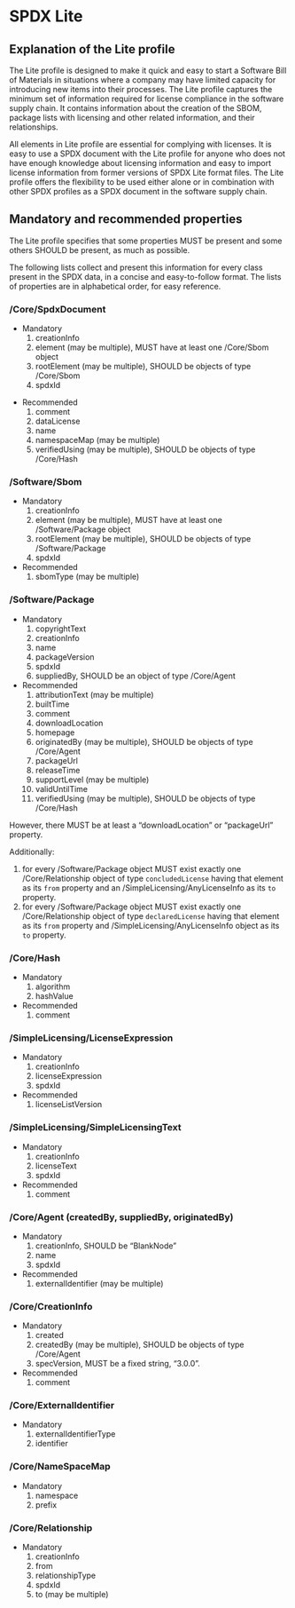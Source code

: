 # SPDX Lite

## Explanation of the Lite profile

The Lite profile is designed to make it quick and easy to start a Software Bill of Materials
in situations where a company may have limited capacity for introducing new items into their processes.
The Lite profile captures the minimum set of information required
for license compliance in the software supply chain.
It contains information about the creation of the SBOM,
package lists with licensing and other related information,
and their relationships.

All elements in Lite profile are essential for complying with licenses.
It is easy to use a SPDX document with the Lite profile
for anyone who does not have enough knowledge about licensing information
and easy to import license information from former versions of SPDX Lite format files.
The Lite profile offers the flexibility to be used either alone
or in combination with other SPDX profiles
as a SPDX document in the software supply chain.

## Mandatory and recommended properties

The Lite profile specifies that some properties MUST be present
and some others SHOULD be present, as much as possible.

The following lists collect and present this information
for every class present in the SPDX data,
in a concise and easy-to-follow format.
The lists of properties are in alphabetical order, for easy reference.

### /Core/SpdxDocument
   * Mandatory
     1. creationInfo
     1. element (may be multiple), MUST have at least one /Core/Sbom object
     1. rootElement (may be multiple), SHOULD be objects of type /Core/Sbom
     1. spdxId
- Recommended
    1. comment
    1. dataLicense
    1. name
    1. namespaceMap (may be multiple)
    1. verifiedUsing (may be multiple), SHOULD be objects of type /Core/Hash

### /Software/Sbom

- Mandatory
    1. creationInfo
    1. element (may be multiple), MUST have at least one /Software/Package object
    1. rootElement (may be multiple), SHOULD be objects of type /Software/Package
    1. spdxId
- Recommended
    1. sbomType (may be multiple)

### /Software/Package

- Mandatory
    1. copyrightText
    1. creationInfo
    1. name
    1. packageVersion
    1. spdxId
    1. suppliedBy, SHOULD be an object of type /Core/Agent
- Recommended
    1. attributionText (may be multiple)
    1. builtTime
    1. comment
    1. downloadLocation
    1. homepage
    1. originatedBy (may be multiple), SHOULD be objects of type /Core/Agent
    1. packageUrl
    1. releaseTime
    1. supportLevel (may be multiple)
    1. validUntilTime
    1. verifiedUsing (may be multiple), SHOULD be objects of type /Core/Hash

However, there MUST be at least a “downloadLocation” or “packageUrl” property.

Additionally:

1. for every /Software/Package object MUST exist exactly one /Core/Relationship object of type `concludedLicense` having that element as its `from` property and an /SimpleLicensing/AnyLicenseInfo as its `to` property.
1. for every /Software/Package object MUST exist exactly one /Core/Relationship object of type `declaredLicense` having that element as its `from` property and  /SimpleLicensing/AnyLicenseInfo object as its `to` property.

### /Core/Hash

- Mandatory
    1. algorithm
    1. hashValue
- Recommended
    1. comment

### /SimpleLicensing/LicenseExpression

- Mandatory
    1. creationInfo
    1. licenseExpression
    1. spdxId
- Recommended
    1. licenseListVersion

### /SimpleLicensing/SimpleLicensingText

- Mandatory
    1. creationInfo
    1. licenseText
    1. spdxId
- Recommended
    1. comment

### /Core/Agent (createdBy, suppliedBy, originatedBy)

- Mandatory
    1. creationInfo, SHOULD be “BlankNode”
    1. name
    1. spdxId
- Recommended
    1. externalIdentifier (may be multiple)

### /Core/CreationInfo

- Mandatory
    1. created
    1. createdBy (may be multiple), SHOULD be objects of type /Core/Agent
    1. specVersion, MUST be a fixed string, “3.0.0”.
- Recommended
    1. comment

### /Core/ExternalIdentifier

- Mandatory
    1. externalIdentifierType
    1. identifier

### /Core/NameSpaceMap

- Mandatory
    1. namespace
    1. prefix

### /Core/Relationship

- Mandatory
    1. creationInfo
    1. from
    1. relationshipType
    1. spdxId
    1. to (may be multiple)


